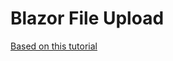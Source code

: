 # Blazor File Upload

[Based on this tutorial](https://www.meziantou.net/upload-files-with-drag-drop-or-paste-from-clipboard-in-blazor.htm)